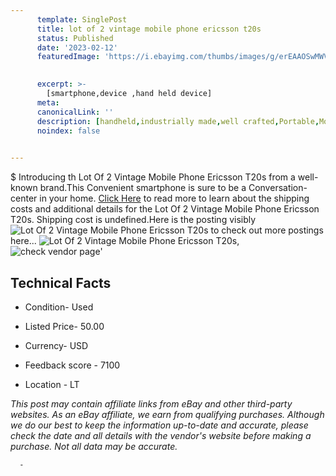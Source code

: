 ```yaml
---
      template: SinglePost
      title: lot of 2 vintage mobile phone ericsson t20s
      status: Published
      date: '2023-02-12'
      featuredImage: 'https://i.ebayimg.com/thumbs/images/g/erEAAOSwMWVjIdmV/s-l225.jpg'
       

      excerpt: >-
        [smartphone,device ,hand held device]
      meta:
      canonicalLink: ''
      description: [handheld,industrially made,well crafted,Portable,Mobile,Compact,Convenient,Lightweight,Maneuverable,Man-portable,Miniature,Carriable,Hand-held,Light,Holdable,Transportable,Mobile device,Pocket-sized,On-the-go,Wireless,Cordless,Compact size,Convenient size, smartphone,device ,hand held device]
      noindex: false
      

---
```

$
      Introducing th Lot Of 2 Vintage Mobile Phone Ericsson T20s from a well-known brand.This Convenient smartphone is sure to be a Conversation-center in your home. [Click Here](https://www.ebay.com/itm/115649084064?hash=item1aed38faa0%3Ag%3AerEAAOSwMWVjIdmV&mkevt=1&mkcid=1&mkrid=711-53200-19255-0&campid=%253CePNCampaignId%253E&customid=%253CreferenceId%253E&toolid=10049) to read more to learn about the shipping costs and additional details for the Lot Of 2 Vintage Mobile Phone Ericsson T20s. Shipping cost is undefined.Here is the posting visibly ![Lot Of 2 Vintage Mobile Phone Ericsson T20s](https://i.ebayimg.com/thumbs/images/g/erEAAOSwMWVjIdmV/s-l225.jpg) to check out more postings here... ![Lot Of 2 Vintage Mobile Phone Ericsson T20s](https://i.ebayimg.com/images/g/erEAAOSwMWVjIdmV/s-l1600.jpg), ![check vendor page](https://origin-galleryplus.ebayimg.com/ws/web/115649084064_2_0_1/225x225.jpg,https://origin-galleryplus.ebayimg.com/ws/web/115649084064_3_0_1/225x225.jpg,https://origin-galleryplus.ebayimg.com/ws/web/115649084064_4_0_1/225x225.jpg,https://origin-galleryplus.ebayimg.com/ws/web/115649084064_5_0_1/225x225.jpg)'

      

 ## Technical Facts 



     
      

 - Condition- Used 


      

 - Listed Price- 50.00 


      

 - Currency- USD 


      

 - Feedback score - 7100 


      

 - Location - LT 


      
      

 *_This post may contain affiliate links from eBay and other third-party websites. As an eBay affiliate, we earn from qualifying purchases. Although we do our best to keep the information up-to-date and accurate, please check the date and all details with the vendor's website before making a purchase. Not all data may be accurate._*




      -
